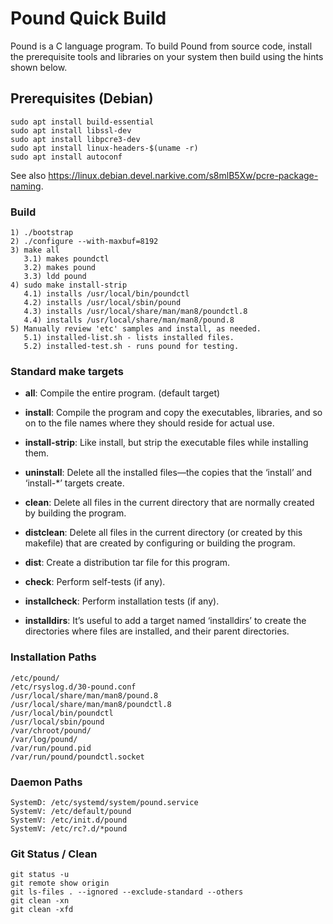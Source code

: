 # Pound Quick Build

Pound is a C language program. To build Pound from source code, install the prerequisite tools and libraries on your system then build using the hints shown below.

## Prerequisites (Debian)

    sudo apt install build-essential
    sudo apt install libssl-dev
    sudo apt install libpcre3-dev
    sudo apt install linux-headers-$(uname -r)
    sudo apt install autoconf

See also <https://linux.debian.devel.narkive.com/s8mlB5Xw/pcre-package-naming>.

### Build

    1) ./bootstrap
    2) ./configure --with-maxbuf=8192
    3) make all
       3.1) makes poundctl
       3.2) makes pound
       3.3) ldd pound
    4) sudo make install-strip
       4.1) installs /usr/local/bin/poundctl
       4.2) installs /usr/local/sbin/pound
       4.3) installs /usr/local/share/man/man8/poundctl.8
       4.4) installs /usr/local/share/man/man8/pound.8
    5) Manually review 'etc' samples and install, as needed.
       5.1) installed-list.sh - lists installed files.
       5.2) installed-test.sh - runs pound for testing.

### Standard make targets

- **all**: Compile the entire program. (default target)

- **install**: Compile the program and copy the executables, libraries, and so on to the file names where they should reside for actual use.

- **install-strip**: Like install, but strip the executable files while installing them.

- **uninstall**: Delete all the installed files—the copies that the ‘install’ and ‘install-*’ targets create. 

- **clean**: Delete all files in the current directory that are normally created by building the program.

- **distclean**: Delete all files in the current directory (or created by this makefile) that are created by configuring or building the program.

- **dist**: Create a distribution tar file for this program.

- **check**: Perform self-tests (if any). 

- **installcheck**: Perform installation tests (if any).

- **installdirs**: It’s useful to add a target named ‘installdirs’ to create the directories where files are installed, and their parent directories.

### Installation Paths

    /etc/pound/
    /etc/rsyslog.d/30-pound.conf
    /usr/local/share/man/man8/pound.8
    /usr/local/share/man/man8/poundctl.8
    /usr/local/bin/poundctl
    /usr/local/sbin/pound
    /var/chroot/pound/
    /var/log/pound/
    /var/run/pound.pid
    /var/run/pound/poundctl.socket

### Daemon Paths

    SystemD: /etc/systemd/system/pound.service
    SystemV: /etc/default/pound
    SystemV: /etc/init.d/pound
    SystemV: /etc/rc?.d/*pound

### Git Status / Clean

    git status -u
    git remote show origin
    git ls-files . --ignored --exclude-standard --others
    git clean -xn
    git clean -xfd
